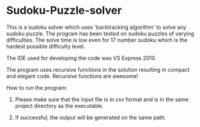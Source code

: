 # Sudoku-Puzzle-solver

This is a sudoku solver which uses 'backtracking algorithm' to solve any sudoku puzzle. The program has been tested on sudoku puzzles of varying difficulties. The solve time is low even for 17 number sudoku which is the hardest possible difficulty level.

The IDE used for developing the code was VS Express 2010.

The program uses recursive functions in the solution resulting in compact and elegant code. Recursive functions are awesome!

How to run the program:

1. Please make sure that the input file is in csv format and is in the same project directory 
    as the executable.

2. If successful, the output will be generated on the same path.
